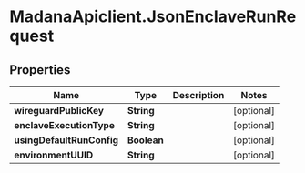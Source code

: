 # MadanaApiclient.JsonEnclaveRunRequest

## Properties

Name | Type | Description | Notes
------------ | ------------- | ------------- | -------------
**wireguardPublicKey** | **String** |  | [optional] 
**enclaveExecutionType** | **String** |  | [optional] 
**usingDefaultRunConfig** | **Boolean** |  | [optional] 
**environmentUUID** | **String** |  | [optional] 


